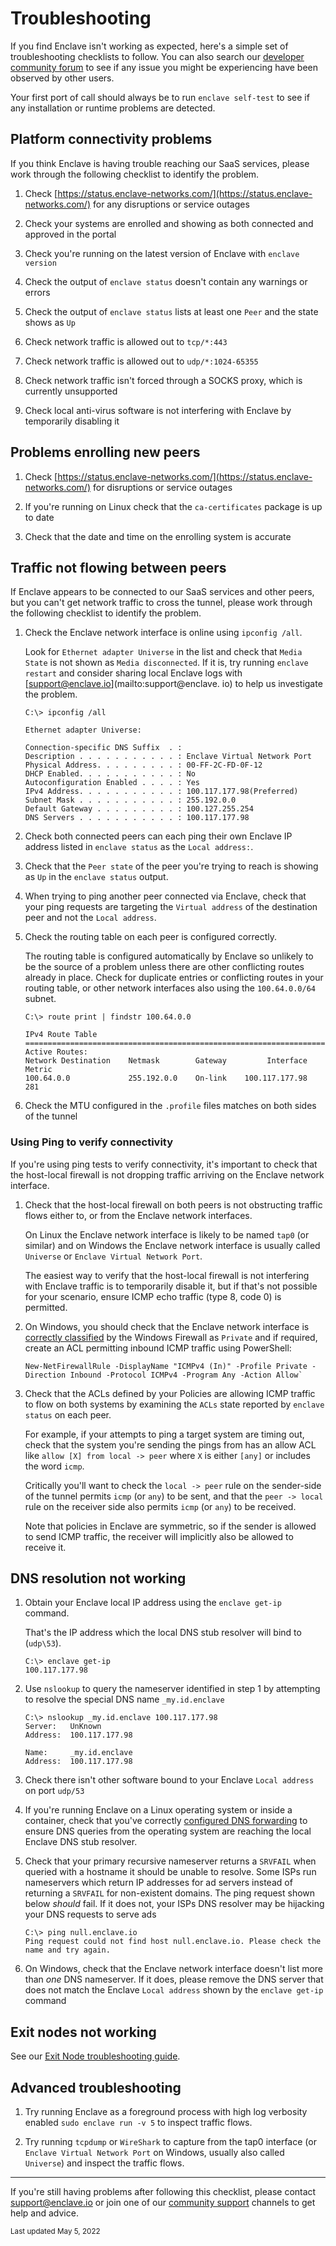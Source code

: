 # Troubleshooting

If you find Enclave isn't working as expected, here's a simple set of troubleshooting checklists to follow. You can also search our [developer community forum](https://community.enclave.io/) to see if any issue you might be experiencing have been observed by other users.

Your first port of call should always be to run `enclave self-test` to see if any installation or runtime problems are detected.

## Platform connectivity problems

If you think Enclave is having trouble reaching our SaaS services, please work through the following checklist to identify the problem.

1. Check [https://status.enclave-networks.com/](https://status.enclave-networks.com/) for any disruptions or service outages

2. Check your systems are enrolled and showing as both connected and approved in the portal

3. Check you're running on the latest version of Enclave with `enclave version`

4. Check the output of `enclave status` doesn't contain any warnings or errors

5. Check the output of `enclave status` lists at least one `Peer` and the state shows as `Up`

6. Check network traffic is allowed out to `tcp/*:443`

7. Check network traffic is allowed out to `udp/*:1024-65355`

8. Check network traffic isn't forced through a SOCKS proxy, which is currently unsupported

9. Check local anti-virus software is not interfering with Enclave by temporarily disabling it

## Problems enrolling new peers

1. Check [https://status.enclave-networks.com/](https://status.enclave-networks.com/) for disruptions or service outages

2. If you're running on Linux check that the `ca-certificates` package is up to date

3. Check that the date and time on the enrolling system is accurate

## Traffic not flowing between peers

If Enclave appears to be connected to our SaaS services and other peers, but you can't get network traffic to cross the tunnel, please work through the following checklist to identify the problem.

1. Check the Enclave network interface is online using `ipconfig /all`. 

    Look for `Ethernet adapter Universe` in the list and check that `Media State` is not shown as `Media disconnected`. If it is, try running `enclave restart` and consider sharing local Enclave logs with [support@enclave.io](mailto:support@enclave. io) to help us investigate the problem.
    
    ```
    C:\> ipconfig /all

    Ethernet adapter Universe:

    Connection-specific DNS Suffix  . :
    Description . . . . . . . . . . . : Enclave Virtual Network Port
    Physical Address. . . . . . . . . : 00-FF-2C-FD-0F-12
    DHCP Enabled. . . . . . . . . . . : No
    Autoconfiguration Enabled . . . . : Yes
    IPv4 Address. . . . . . . . . . . : 100.117.177.98(Preferred)
    Subnet Mask . . . . . . . . . . . : 255.192.0.0
    Default Gateway . . . . . . . . . : 100.127.255.254
    DNS Servers . . . . . . . . . . . : 100.117.177.98
    ```

2. Check both connected peers can each ping their own Enclave IP address listed in `enclave status` as the `Local address:`.

3. Check that the `Peer state` of the peer you're trying to reach is showing as `Up` in the `enclave status` output.

4. When trying to ping another peer connected via Enclave, check that your ping requests are targeting the `Virtual address` of the destination peer and not the `Local address`.

6. Check the routing table on each peer is configured correctly. 

    The routing table is configured automatically by Enclave so unlikely to be the source of a problem unless there are other conflicting routes already in place. Check for duplicate entries or conflicting routes in your routing table, or other network interfaces also using the `100.64.0.0/64` subnet.

    ```
    C:\> route print | findstr 100.64.0.0

    IPv4 Route Table
    ===========================================================================
    Active Routes:
    Network Destination    Netmask        Gateway         Interface    Metric
    100.64.0.0             255.192.0.0    On-link    100.117.177.98       281
    ```

7. Check the MTU configured in the `.profile` files matches on both sides of the tunnel

### Using Ping to verify connectivity

If you're using ping tests to verify connectivity, it's important to check that the host-local firewall is not dropping traffic arriving on the Enclave network interface.

1. Check that the host-local firewall on both peers is not obstructing traffic flows either to, or from the Enclave network interfaces.

    On Linux the Enclave network interface is likely to be named `tap0` (or similar) and on Windows the Enclave network interface is usually called `Universe` or `Enclave Virtual Network Port`.

    The easiest way to verify that the host-local firewall is not interfering with Enclave traffic is to temporarily disable it, but if that's not possible for your scenario, ensure ICMP echo traffic (type 8, code 0) is permitted.

2. On Windows, you should check that the Enclave network interface is [correctly classified](/kb/windows-firewall-classifies-enclave-interface-as-public/) by the Windows Firewall as `Private` and if required, create an ACL permitting inbound ICMP traffic using PowerShell:

    ```
    New-NetFirewallRule -DisplayName "ICMPv4 (In)" -Profile Private -Direction Inbound -Protocol ICMPv4 -Program Any -Action Allow`
    ```

3. Check that the ACLs defined by your Policies are allowing ICMP traffic to flow on both systems by examining the `ACLs` state reported by `enclave status` on each peer.

    For example, if your attempts to ping a target system are timing out, check that the system you're sending the pings from has an allow ACL like `allow [X] from local -> peer` where `X` is either `[any]` or includes the word `icmp`.

    Critically you'll want to check the `local -> peer` rule on the sender-side of the tunnel permits `icmp` (or `any`) to be sent, and that the `peer -> local` rule on the receiver side also permits `icmp` (or `any`) to be received.

     Note that policies in Enclave are symmetric, so if the sender is allowed to send ICMP traffic, the receiver will implicitly also be allowed to receive it.

## DNS resolution not working

1. Obtain your Enclave local IP address using the `enclave get-ip` command. 

    That's the IP address which the local DNS stub resolver will bind to (`udp\53`).    

    ```
    C:\> enclave get-ip
    100.117.177.98
    ```

2. Use `nslookup` to query the nameserver identified in step 1 by attempting to resolve the special DNS name `_my.id.enclave`

    ```
    C:\> nslookup _my.id.enclave 100.117.177.98
    Server:   UnKnown
    Address:  100.117.177.98

    Name:     _my.id.enclave
    Address:  100.117.177.98
    ```

3. Check there isn't other software bound to your Enclave `Local address` on port `udp/53`

4. If you're running Enclave on a Linux operating system or inside a container, check that you've correctly [configured DNS forwarding](/kb/how-to-configure-dns-forwarding-on-linux/) to ensure DNS queries from the operating system are reaching the local Enclave DNS stub resolver.

5. Check that your primary recursive nameserver returns a `SRVFAIL` when queried with a hostname it should be unable to resolve. Some ISPs run nameservers which return IP addresses for ad servers instead of returning a `SRVFAIL` for non-existent domains. The ping request shown below _should_ fail. If it does not, your ISPs DNS resolver may be hijacking your DNS requests to serve ads

    ```
    C:\> ping null.enclave.io
    Ping request could not find host null.enclave.io. Please check the name and try again.
    ```

6. On Windows, check that the Enclave network interface doesn't list more than _one_ DNS nameserver. If it does, please remove the DNS server that does not match the Enclave `Local address` shown by the `enclave get-ip` command

## Exit nodes not working

See our [Exit Node troubleshooting guide](/management/exit-nodes/#troubleshooting).

## Advanced troubleshooting

1.  Try running Enclave as a foreground process with high log verbosity enabled `sudo enclave run -v 5` to inspect traffic flows.

2.  Try running `tcpdump` or `WireShark` to capture from the tap0 interface (or `Enclave Virtual Network Port` on Windows, usually also called `Universe`) and inspect the traffic flows.

---

 If you're still having problems after following this checklist, please contact [support@enclave.io](mailto:support@enclave.io) or join one of our [community support](/community-support/) channels to get help and advice.

<small>Last updated May 5, 2022</small>